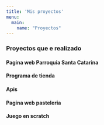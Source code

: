 ```yaml
---
title: 'Mis proyectos'
menu:
  main:
    name: "Proyectos"
---
```


### Proyectos que e realizado

#### Pagina web Parroquia Santa Catarina

#### Programa de tienda

#### Apis

#### Pagina web pasteleria

#### Juego en scratch

